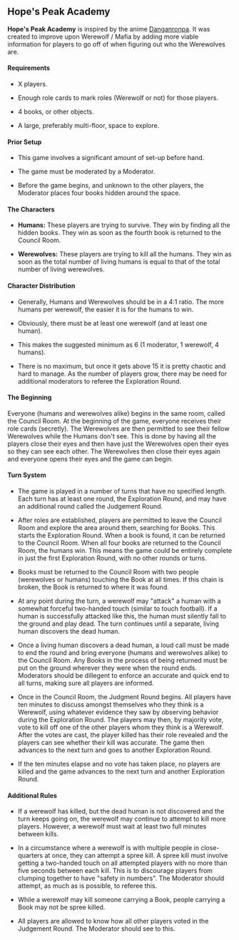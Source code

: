 ## Hope's Peak Academy

**Hope's Peak Academy** is inspired by the anime [Danganronpa](https://en.wikipedia.org/wiki/Danganronpa).  It was created to improve upon Werewolf / Mafia by adding more viable information for players to go off of when figuring out who the Werewolves are.


#### Requirements

* X players.

* Enough role cards to mark roles (Werewolf or not) for those players.

* 4 books, or other objects.

* A large, preferably multi-floor, space to explore.


#### Prior Setup

* This game involves a significant amount of set-up before hand.

* The game must be moderated by a Moderator.

* Before the game begins, and unknown to the other players, the Moderator places four books hidden around the space.


#### The Characters

* **Humans:** These players are trying to survive.  They win by finding all the hidden books.  They win as soon as the fourth book is returned to the Council Room.

* **Werewolves:** These players are trying to kill all the humans.  They win as soon as the total number of living humans is equal to that of the total number of living werewolves.


#### Character Distribution

* Generally, Humans and Werewolves should be in a 4:1 ratio.  The more humans per werewolf, the easier it is for the humans to win.

* Obviously, there must be at least one werewolf (and at least one human).

* This makes the suggested minimum as 6 (1 moderator, 1 werewolf, 4 humans).

* There is no maximum, but once it gets above 15 it is pretty chaotic and hard to manage.  As the number of players grow, there may be need for additional moderators to referee the Exploration Round.


#### The Beginning

Everyone (humans and werewolves alike) begins in the same room, called the Council Room.  At the beginning of the game, everyone receives their role cards (secretly).  The Werewolves are then permitted to see their fellow Werewolves while the Humans don't see.  This is done by having all the players close their eyes and then have just the Werewolves open their eyes so they can see each other.  The Werewolves then close their eyes again and everyone opens their eyes and the game can begin.


#### Turn System

* The game is played in a number of turns that have no specified length.  Each turn has at least one round, the Exploration Round, and may have an additional round called the Judgement Round.

* After roles are established, players are permitted to leave the Council Room and explore the area around them, searching for Books.  This starts the Exploration Round.  When a book is found, it can be returned to the Council Room.  When all four books are returned to the Council Room, the humans win.  This means the game could be entirely complete in just the first Exploration Round, with no other rounds or turns.

* Books must be returned to the Council Room with two people (werewolves or humans) touching the Book at all times.  If this chain is broken, the Book is returned to where it was found.

* At any point during the turn, a werewolf may "attack" a human with a somewhat forceful two-handed touch (similar to touch football).  If a human is successfully attacked like this, the human must silently fall to the ground and play dead.  The turn continues until a separate, living human discovers the dead human.

* Once a living human discovers a dead human, a loud call must be made to end the round and bring everyone (humans and werewolves alike) to the Council Room.  Any Books in the process of being returned must be put on the ground wherever they were when the round ends.  Moderators should be dillegent to enforce an accurate and quick end to all turns, making sure all players are informed.

* Once in the Council Room, the Judgment Round begins.  All players have ten minutes to discuss amongst themselves who they think is a Werewolf, using whatever evidence they saw by observing behavior during the Exploration Round.  The players may then, by majority vote, vote to kill off one of the other players whom they think is a Werewolf.  After the votes are cast, the player killed has their role revealed and the players can see whether their kill was accurate.  The game then advances to the next turn and goes to another Exploration Round.

* If the ten minutes elapse and no vote has taken place, no players are killed and the game advances to the next turn and another Exploration Round.


#### Additional Rules

* If a werewolf has killed, but the dead human is not discovered and the turn keeps going on, the werewolf may continue to attempt to kill more players.  However, a werewolf must wait at least two full minutes between kills.

* In a circumstance where a werewolf is with multiple people in close-quarters at once, they can attempt a spree kill.  A spree kill must involve getting a two-handed touch on all attempted players with no more than five seconds between each kill.  This is to discourage players from clumping together to have "safety in numbers".  The Moderator should attempt, as much as is possible, to referee this.

* While a werewolf may kill someone carrying a Book, people carrying a Book may not be spree killed.

* All players are allowed to know how all other players voted in the Judgement Round.  The Moderator should see to this.

